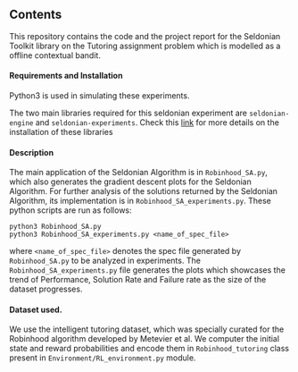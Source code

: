 ## Contents

This repository contains the code and the project report for the Seldonian Toolkit library on the Tutoring assignment problem which is modelled as a offline contextual bandit.


#### Requirements and Installation

Python3 is used in simulating these experiments.

The two main libraries required for this seldonian experiment are `seldonian-engine` and `seldonian-experiments`. Check this [link](https://seldonian.cs.umass.edu/Tutorials/tutorials/install_toolkit_tutorial/) for more details on the installation of these libraries

#### Description

The main application of the Seldonian Algorithm is in `Robinhood_SA.py`, which also generates the gradient descent plots for the Seldonian Algorithm. For further analysis of the solutions returned by the Seldonian Algorithm, its implementation is in `Robinhood_SA_experiments.py`. These python scripts are run as follows:

```
python3 Robinhood_SA.py
python3 Robinhood_SA_experiments.py <name_of_spec_file>
```

where `<name_of_spec_file>` denotes the spec file generated by `Robinhood_SA.py` to be analyzed in experiments.
The `Robinhood_SA_experiments.py` file generates the plots which showcases the trend of Performance, Solution Rate and Failure rate as the size of the dataset progresses.

#### Dataset used.
We use the intelligent tutoring dataset, which was specially curated for the Robinhood algorithm developed by Metevier et al.  We computer the initial state and reward probabilities and encode them in `Robinhood_tutoring` class present in `Environment/RL_environment.py` module.
